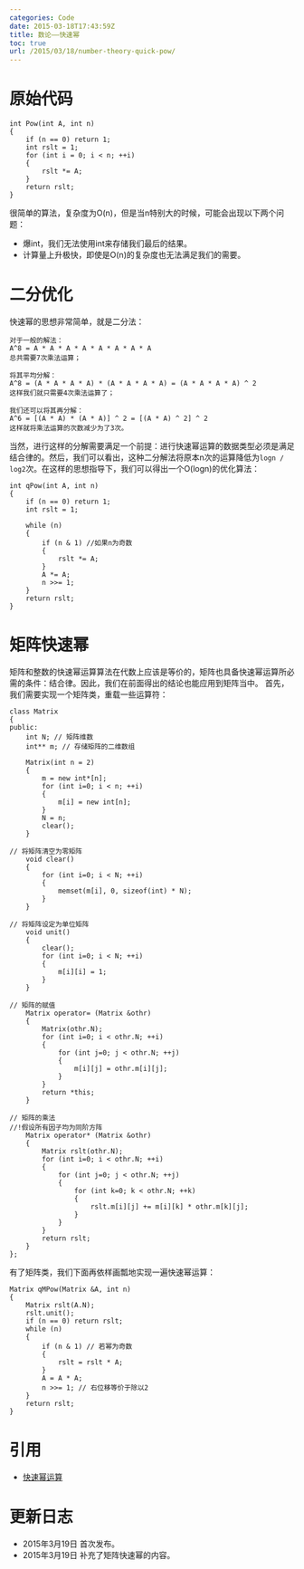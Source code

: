 ```yaml
---
categories: Code
date: 2015-03-18T17:43:59Z
title: 数论——快速幂
toc: true
url: /2015/03/18/number-theory-quick-pow/
---
```


# 原始代码

```
int Pow(int A, int n)
{
    if (n == 0) return 1;
    int rslt = 1;
    for (int i = 0; i < n; ++i)
    {
        rslt *= A;
    }
    return rslt;
}

```
<!--more-->
很简单的算法，复杂度为O(n)，但是当n特别大的时候，可能会出现以下两个问题：
- 爆int，我们无法使用int来存储我们最后的结果。
- 计算量上升极快，即使是O(n)的复杂度也无法满足我们的需要。

# 二分优化
快速幂的思想非常简单，就是二分法：

```
对于一般的解法：
A^8 = A * A * A * A * A * A * A * A
总共需要7次乘法运算；

将其平均分解：
A^8 = (A * A * A * A) * (A * A * A * A) = (A * A * A * A) ^ 2
这样我们就只需要4次乘法运算了；

我们还可以将其再分解：
A^6 = [(A * A) * (A * A)] ^ 2 = [(A * A) ^ 2] ^ 2
这样就将乘法运算的次数减少为了3次。

```
当然，进行这样的分解需要满足一个前提：进行快速幂运算的数据类型必须是满足结合律的。然后，我们可以看出，这种二分解法将原本n次的运算降低为`logn / log2`次。在这样的思想指导下，我们可以得出一个O(logn)的优化算法：

```
int qPow(int A, int n)
{
    if (n == 0) return 1;
    int rslt = 1;

    while (n)
    {
        if (n & 1) //如果n为奇数
        {
            rslt *= A;
        }
        A *= A;
        n >>= 1;
    }
    return rslt;
}

```

# 矩阵快速幂
矩阵和整数的快速幂运算算法在代数上应该是等价的，矩阵也具备快速幂运算所必需的条件：结合律。因此，我们在前面得出的结论也能应用到矩阵当中。
首先，我们需要实现一个矩阵类，重载一些运算符：

```
class Matrix
{
public:
    int N; // 矩阵维数
    int** m; // 存储矩阵的二维数组

    Matrix(int n = 2)
    {
        m = new int*[n];
        for (int i=0; i < n; ++i)
        {
            m[i] = new int[n];
        }
        N = n;
        clear();
    }

// 将矩阵清空为零矩阵
    void clear()
    {
        for (int i=0; i < N; ++i)
        {
            memset(m[i], 0, sizeof(int) * N);
        }
    }

// 将矩阵设定为单位矩阵
    void unit()
    {
        clear();
        for (int i=0; i < N; ++i)
        {
            m[i][i] = 1;
        }
    }

// 矩阵的赋值
    Matrix operator= (Matrix &othr)
    {
        Matrix(othr.N);
        for (int i=0; i < othr.N; ++i)
        {
            for (int j=0; j < othr.N; ++j)
            {
                m[i][j] = othr.m[i][j];
            }
        }
        return *this;
    }

// 矩阵的乘法
//!假设所有因子均为同阶方阵
    Matrix operator* (Matrix &othr)
    {
        Matrix rslt(othr.N);
        for (int i=0; i < othr.N; ++i)
        {
            for (int j=0; j < othr.N; ++j)
            {
                for (int k=0; k < othr.N; ++k)
                {
                    rslt.m[i][j] += m[i][k] * othr.m[k][j];
                }
            }
        }
        return rslt;
    }
};

```
有了矩阵类，我们下面再依样画瓢地实现一遍快速幂运算：

```
Matrix qMPow(Matrix &A, int n)
{
    Matrix rslt(A.N);
    rslt.unit();
    if (n == 0) return rslt;
    while (n)
    {
        if (n & 1) // 若幂为奇数
        {
            rslt = rslt * A;
        }
        A = A * A;
        n >>= 1; // 右位移等价于除以2
    }
    return rslt;
}

```

# 引用
- [快速幂运算](http://blueve.me/archives/660)

# 更新日志
- 2015年3月19日 首次发布。
- 2015年3月19日 补充了矩阵快速幂的内容。